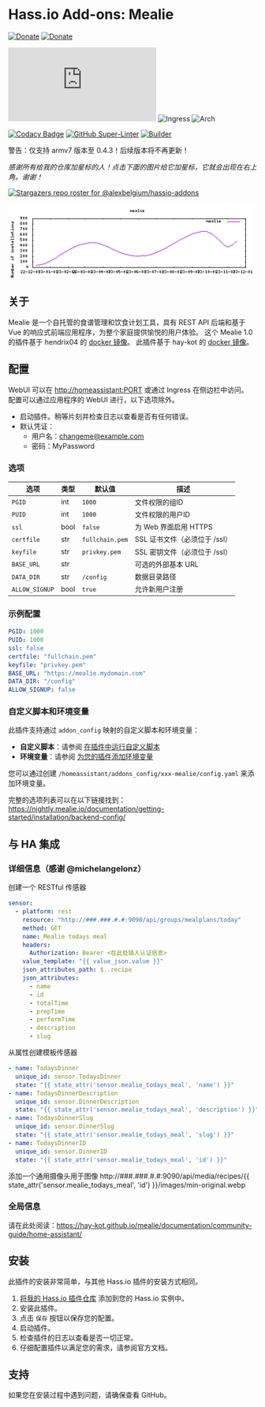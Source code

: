 # Hass.io Add-ons: Mealie

[![Donate][donation-badge]](https://www.buymeacoffee.com/alexbelgium)
[![Donate][paypal-badge]](https://www.paypal.com/donate/?hosted_button_id=DZFULJZTP3UQA)

![Version](https://img.shields.io/badge/dynamic/json?label=版本&query=%24.version&url=https%3A%2F%2Fraw.githubusercontent.com%2Falexbelgium%2Fhassio-addons%2Fmaster%2Fmealie%2Fconfig.json)
![Ingress](https://img.shields.io/badge/dynamic/json?label=Ingress&query=%24.ingress&url=https%3A%2F%2Fraw.githubusercontent.com%2Falexbelgium%2Fhassio-addons%2Fmaster%2Fmealie%2Fconfig.json)
![Arch](https://img.shields.io/badge/dynamic/json?color=success&label=Arch&query=%24.arch&url=https%3A%2F%2Fraw.githubusercontent.com%2Falexbelgium%2Fhassio-addons%2Fmaster%2Fmealie%2Fconfig.json)

[![Codacy Badge](https://app.codacy.com/project/badge/Grade/9c6cf10bdbba45ecb202d7f579b5be0e)](https://www.codacy.com/gh/alexbelgium/hassio-addons/dashboard?utm_source=github.com&utm_medium=referral&utm_content=alexbelgium/hassio-addons&utm_campaign=Badge_Grade)
[![GitHub Super-Linter](https://img.shields.io/github/actions/workflow/status/alexbelgium/hassio-addons/weekly-supelinter.yaml?label=Lint%20code%20base)](https://github.com/alexbelgium/hassio-addons/actions/workflows/weekly-supelinter.yaml)
[![Builder](https://img.shields.io/github/actions/workflow/status/alexbelgium/hassio-addons/onpush_builder.yaml?label=Builder)](https://github.com/alexbelgium/hassio-addons/actions/workflows/onpush_builder.yaml)

[donation-badge]: https://img.shields.io/badge/Buy%20me%20a%20coffee%20(no%20paypal)-%23d32f2f?logo=buy-me-a-coffee&style=flat&logoColor=white
[paypal-badge]: https://img.shields.io/badge/Buy%20me%20a%20coffee%20with%20Paypal-0070BA?logo=paypal&style=flat&logoColor=white

警告：仅支持 armv7 版本至 0.4.3！后续版本将不再更新！

_感谢所有给我的仓库加星标的人！点击下面的图片给它加星标，它就会出现在右上角。谢谢！_

[![Stargazers repo roster for @alexbelgium/hassio-addons](https://raw.githubusercontent.com/alexbelgium/hassio-addons/master/.github/stars2.svg)](https://github.com/alexbelgium/hassio-addons/stargazers)

![下载趋势](https://raw.githubusercontent.com/alexbelgium/hassio-addons/master/mealie/stats.png)

## 关于

Mealie 是一个自托管的食谱管理和饮食计划工具，具有 REST API 后端和基于 Vue 的响应式前端应用程序，为整个家庭提供愉悦的用户体验。
这个 Mealie 1.0 的插件基于 hendrix04 的 [docker 镜像](https://hub.docker.com/r/hendrix04/mealie-combined)。
此插件基于 hay-kot 的 [docker 镜像](https://hub.docker.com/r/hkotel/mealie)。

## 配置

WebUI 可以在 <http://homeassistant:PORT> 或通过 Ingress 在侧边栏中访问。
配置可以通过应用程序的 WebUI 进行，以下选项除外。

- 启动插件。稍等片刻并检查日志以查看是否有任何错误。
- 默认凭证：
  - 用户名：changeme@example.com
  - 密码：MyPassword

### 选项

| 选项 | 类型 | 默认值 | 描述 |
|------|------|--------|-------|
| `PGID` | int | `1000` | 文件权限的组ID |
| `PUID` | int | `1000` | 文件权限的用户ID |
| `ssl` | bool | `false` | 为 Web 界面启用 HTTPS |
| `certfile` | str | `fullchain.pem` | SSL 证书文件（必须位于 /ssl） |
| `keyfile` | str | `privkey.pem` | SSL 密钥文件（必须位于 /ssl） |
| `BASE_URL` | str | | 可选的外部基本 URL |
| `DATA_DIR` | str | `/config` | 数据目录路径 |
| `ALLOW_SIGNUP` | bool | `true` | 允许新用户注册 |

### 示例配置

```yaml
PGID: 1000
PUID: 1000
ssl: false
certfile: "fullchain.pem"
keyfile: "privkey.pem"
BASE_URL: "https://mealie.mydomain.com"
DATA_DIR: "/config"
ALLOW_SIGNUP: false
```

### 自定义脚本和环境变量

此插件支持通过 `addon_config` 映射的自定义脚本和环境变量：

- **自定义脚本**：请参阅 [在插件中运行自定义脚本](https://github.com/alexbelgium/hassio-addons/wiki/Running-custom-scripts-in-Addons)
- **环境变量**：请参阅 [为您的插件添加环境变量](https://github.com/alexbelgium/hassio-addons/wiki/Add-Environment-variables-to-your-Addon)

您可以通过创建 `/homeassistant/addons_config/xxx-mealie/config.yaml` 来添加环境变量。

完整的选项列表可以在以下链接找到：https://nightly.mealie.io/documentation/getting-started/installation/backend-config/

## 与 HA 集成

### 详细信息（感谢 @michelangelonz）

创建一个 RESTful 传感器

```yaml
sensor:
  - platform: rest
    resource: "http://###.###.#.#:9090/api/groups/mealplans/today"
    method: GET
    name: Mealie todays meal
    headers:
      Authorization: Bearer <在此处插入认证信息>
    value_template: "{{ value_json.value }}"
    json_attributes_path: $..recipe
    json_attributes:
      - name
      - id
      - totalTime
      - prepTime
      - performTime
      - description
      - slug
```

从属性创建模板传感器

```yaml
- name: TodaysDinner
  unique_id: sensor.TodaysDinner
  state: "{{ state_attr('sensor.mealie_todays_meal', 'name') }}"
- name: TodaysDinnerDescription
  unique_id: sensor.DinnerDescription
  state: "{{ state_attr('sensor.mealie_todays_meal', 'description') }}"
- name: TodaysDinnerSlug
  unique_id: sensor.DinnerSlug
  state: "{{ state_attr('sensor.mealie_todays_meal', 'slug') }}"
- name: TodaysDinnerID
  unique_id: sensor.DinnerID
  state: "{{ state_attr('sensor.mealie_todays_meal', 'id') }}"
```

添加一个通用摄像头用于图像
http://###.###.#.#:9090/api/media/recipes/{{ state_attr('sensor.mealie_todays_meal', 'id') }}/images/min-original.webp

### 全局信息

请在此处阅读：https://hay-kot.github.io/mealie/documentation/community-guide/home-assistant/

## 安装

此插件的安装非常简单，与其他 Hass.io 插件的安装方式相同。

1. [将我的 Hass.io 插件仓库][repository] 添加到您的 Hass.io 实例中。
2. 安装此插件。
3. 点击 `保存` 按钮以保存您的配置。
4. 启动插件。
5. 检查插件的日志以查看是否一切正常。
6. 仔细配置插件以满足您的需求，请参阅官方文档。

## 支持

如果您在安装过程中遇到问题，请确保查看 GitHub。

[repository]: https://github.com/alexbelgium/hassio-addons